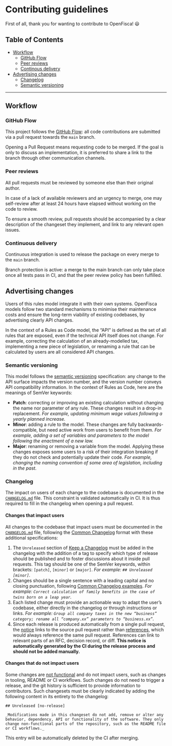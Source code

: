 # Contributing guidelines

First of all, thank you for wanting to contribute to OpenFisca! :smiley:

## Table of Contents

- [Workflow](#workflow)
  - [GitHub Flow](#github-flow)
  - [Peer reviews](#peer-reviews)
  - [Continous delivery](#continuous-delivery)
- [Advertising changes](#advertising-changes)
  - [Changelog](#changelog)
  - [Semantic versioning](#semantic-versioning)

- - -

## Workflow

### GitHub Flow

This project follows the [GitHub Flow](https://guides.github.com/introduction/flow/): all code contributions are submitted via a pull request towards the `main` branch.

Opening a Pull Request means requesting code to be merged. If the goal is only to discuss an implementation, it is preferred to share a link to the branch through other communication channels.

### Peer reviews

All pull requests must be reviewed by someone else than their original author.

In case of a lack of available reviewers and an urgency to merge, one may self-review after at least 24 hours have elapsed without working on the code to review.

To ensure a smooth review, pull requests should be accompanied by a clear description of the changeset they implement, and link to any relevant open issues.

### Continuous delivery

Continuous integration is used to release the package on every merge to the `main` branch.

Branch protection is active: a merge to the main branch can only take place once all tests pass in CI, and that the peer review policy has been fulfilled.

## Advertising changes

Users of this rules model integrate it with their own systems. OpenFisca models follow two standard mechanisms to minimise their maintenance costs and ensure the long-term viability of existing codebases, by advertising clearly API changes.

In the context of a Rules as Code model, the “API” is defined as the set of all rules that are exposed, even if the technical API itself does not change. For example, correcting the calculation of an already-modelled tax, implementing a new piece of legislation, or renaming a rule that can be calculated by users are all considered API changes.

### Semantic versioning

This model follows the [semantic versioning](http://semver.org/) specification: any change to the API surface impacts the version number, and the version number conveys API compatibility information. In the context of Rules as Code, here are the meanings of SemVer keywords:

- **Patch**: correcting or improving an existing calculation without changing the name nor parameter of any rule. These changes result in a drop-in replacement. _For example, updating minimum wage values following a yearly planned increase._
- **Minor**: adding a rule to the model. These changes are fully backwards-compatible, but need active work from users to benefit from them. _For example, adding a set of variables and parameters to the model following the enactment of a new law._
- **Major**: renaming or removing a variable from the model. Applying these changes exposes some users to a risk of their integration breaking if they do not check and potentially update their code. _For example, changing the naming convention of some area of legislation, including in the past._

### Changelog

The impact on users of each change to the codebase is documented in the [`CHANGELOG.md`](./CHANGELOG.md) file. This constraint is validated automatically in CI. It is thus required to fill in the changelog when opening a pull request.

#### Changes that impact users

All changes to the codebase that impact users must be documented in the [`CHANGELOG.md`](./CHANGELOG.md) file, following the [Common Changelog](https://common-changelog.org) format with these additional specifications:

1. The `Unreleased` section of [Keep a Changelog](https://keepachangelog.com/en/1.0.0/) must be added in the changelog with the addition of a tag to specify which type of release should be published and to foster discussions about it inside pull requests. This tag should be one of the SemVer keywords, within brackets: `[patch]`, `[minor]` or `[major]`. _For example: `## Unreleased [minor]`._
2. Changes should be a single sentence with a leading capital and no closing punctuation, following [Common Changelog examples](https://common-changelog.org/#3-writing). _For example: `Correct calculation of family benefits in the case of twins born on a leap year`._
3. Each listed change must provide an actionable way to adapt the user’s codebase, either directly in the changelog or through instructions or links. _For example: `Group all company taxes in the new “business” category; rename all “company.xx” parameters to “business.xx”`._
4. Since each release is produced automatically from a single pull request, the [notice](https://common-changelog.org/#23-notice) links to the source pull request rather than [references](https://common-changelog.org/#242-references), which would always reference the same pull request. References can link to relevant parts of an RFC, decision record, or diff. **This notice is automatically generated by the CI during the release process and should not be added manually.**

#### Changes that do not impact users

Some changes are [not functional](https://common-changelog.org/#32-remove-noise) and do not impact users, such as changes in tooling, README or CI workflows. Such changes do not need to trigger a release, and the git history is sufficient to provide information to contributors. Such changesets must be clearly indicated by adding the following content in its entirety to the changelog:

```plaintext
## Unreleased [no-release]

_Modifications made in this changeset do not add, remove or alter any behavior, dependency, API or functionality of the software. They only change non-functional parts of the repository, such as the README file or CI workflows._
```

This entry will be automatically deleted by the CI after merging.
